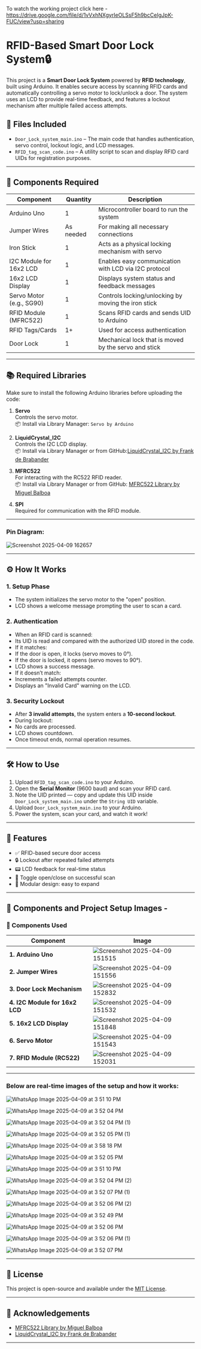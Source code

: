 To watch the working project click here - https://drive.google.com/file/d/1vVxhNXgyrIeOLSsF5h9bcCeIgJpK-FUC/view?usp=sharing
# RFID-Based Smart Door Lock System🔒

This project is a **Smart Door Lock System** powered by **RFID technology**, built using Arduino. It enables secure access by scanning RFID cards and automatically controlling a servo motor to lock/unlock a door. The system uses an LCD to provide real-time feedback, and features a lockout mechanism after multiple failed access attempts.

## 📂 Files Included

- `Door_Lock_system_main.ino` – The main code that handles authentication, servo control, lockout logic, and LCD messages.
- `RFID_tag_scan_code.ino` – A utility script to scan and display RFID card UIDs for registration purposes.

---

## 🔧 Components Required

| Component                      | Quantity | Description                                           |
|-------------------------------|----------|-------------------------------------------------------|
| Arduino Uno                   | 1        | Microcontroller board to run the system              |
| Jumper Wires                  | As needed | For making all necessary connections                |
| Iron Stick                    | 1        | Acts as a physical locking mechanism with servo      |
| I2C Module for 16x2 LCD       | 1        | Enables easy communication with LCD via I2C protocol |
| 16x2 LCD Display              | 1        | Displays system status and feedback messages         |
| Servo Motor (e.g., SG90)      | 1        | Controls locking/unlocking by moving the iron stick  |
| RFID Module (MFRC522)         | 1        | Scans RFID cards and sends UID to Arduino            |
| RFID Tags/Cards               | 1+       | Used for access authentication                       |
| Door Lock                     | 1        | Mechanical lock that is moved by the servo and stick |

---

## 📚 Required Libraries

Make sure to install the following Arduino libraries before uploading the code:

1. **Servo**  
   Controls the servo motor.  
   📦 Install via Library Manager: `Servo by Arduino`

2. **LiquidCrystal_I2C**  
   Controls the I2C LCD display.  
   📦 Install via Library Manager or from GitHub:[LiquidCrystal_I2C by Frank de Brabander](https://github.com/fdebrabander/Arduino-LiquidCrystal-I2C-library)


3. **MFRC522**  
   For interacting with the RC522 RFID reader.  
  📦 Install via Library Manager or from GitHub:
[MFRC522 Library by Miguel Balboa](https://github.com/miguelbalboa/rfid)

5. **SPI**  
Required for communication with the RFID module.

---
### Pin Diagram: 

![Screenshot 2025-04-09 162657](https://github.com/user-attachments/assets/fe2f6b23-52f8-487e-89c7-72002d31466d)

---

## ⚙️ How It Works

### 1. **Setup Phase**
- The system initializes the servo motor to the "open" position.
- LCD shows a welcome message prompting the user to scan a card.

### 2. **Authentication**
- When an RFID card is scanned:
- Its UID is read and compared with the authorized UID stored in the code.
- If it matches:
 - If the door is open, it locks (servo moves to 0°).
 - If the door is locked, it opens (servo moves to 90°).
 - LCD shows a success message.
- If it doesn’t match:
 - Increments a failed attempts counter.
 - Displays an "Invalid Card" warning on the LCD.

### 3. **Security Lockout**
- After **3 invalid attempts**, the system enters a **10-second lockout**.
- During lockout:
- No cards are processed.
- LCD shows countdown.
- Once timeout ends, normal operation resumes.

---

## 🛠 How to Use

1. Upload `RFID_tag_scan_code.ino` to your Arduino.
2. Open the **Serial Monitor** (9600 baud) and scan your RFID card.
3. Note the UID printed — copy and update this UID inside `Door_Lock_system_main.ino` under the `String UID` variable.
4. Upload `Door_Lock_system_main.ino` to your Arduino.
5. Power the system, scan your card, and watch it work!

---

## 🧠 Features

- ✅ RFID-based secure door access
- 🔒 Lockout after repeated failed attempts
- 📟 LCD feedback for real-time status
- 🔁 Toggle open/close on successful scan
- 🧩 Modular design: easy to expand

---

## 📸 Components and Project Setup Images - 

### 🔧 Components Used

| Component                      | Image |
|-------------------------------|-------|
| **1. Arduino Uno**            | ![Screenshot 2025-04-09 151515](https://github.com/user-attachments/assets/ed36e84e-2342-42b5-8e9b-46bfc534c940) |
| **2. Jumper Wires**           |  ![Screenshot 2025-04-09 151556](https://github.com/user-attachments/assets/48c5f204-10be-46aa-ae52-1fd4f85b96fe) |
| **3. Door Lock Mechanism**    |![Screenshot 2025-04-09 152832](https://github.com/user-attachments/assets/0a904f98-d09f-47ad-894b-b62246c4e08f) |
| **4. I2C Module for 16x2 LCD**|  ![Screenshot 2025-04-09 151532](https://github.com/user-attachments/assets/b624384b-54a9-4329-b117-df8b063d1cfd) |
| **5. 16x2 LCD Display**       | ![Screenshot 2025-04-09 151848](https://github.com/user-attachments/assets/ecae17a5-b4aa-4a36-a579-ab5ee2937fae) |
| **6. Servo Motor**            |  ![Screenshot 2025-04-09 151543](https://github.com/user-attachments/assets/1e72ea2a-faa4-4cc2-8b18-4c292caf0b04) |
| **7. RFID Module (RC522)**    | ![Screenshot 2025-04-09 152031](https://github.com/user-attachments/assets/3a9aec96-828b-4a1d-ae96-26e2ffa79bac) |

---

### Below are real-time images of the setup and how it works:  

![WhatsApp Image 2025-04-09 at 3 51 10 PM](https://github.com/user-attachments/assets/2dd759fe-6c7a-4390-aeb5-8649db3a9f08)

![WhatsApp Image 2025-04-09 at 3 52 04 PM](https://github.com/user-attachments/assets/b147a25e-12d1-4c88-a207-2d928d31d9d2)

![WhatsApp Image 2025-04-09 at 3 52 04 PM (1)](https://github.com/user-attachments/assets/db960d37-8699-4bef-9549-531c1eda5302)

![WhatsApp Image 2025-04-09 at 3 52 05 PM (1)](https://github.com/user-attachments/assets/ac08061c-0666-49fe-a466-39f9dd58d26c) 

![WhatsApp Image 2025-04-09 at 3 58 18 PM](https://github.com/user-attachments/assets/279d8f31-5c64-42c8-8656-6823f7ce35d6)

![WhatsApp Image 2025-04-09 at 3 52 05 PM](https://github.com/user-attachments/assets/8d0cee39-36db-4b50-8f5a-98ba71216e69)

![WhatsApp Image 2025-04-09 at 3 51 10 PM](https://github.com/user-attachments/assets/62c80c3c-8d89-41e4-b620-4228696752f8)

![WhatsApp Image 2025-04-09 at 3 52 04 PM (2)](https://github.com/user-attachments/assets/fc4ad886-5aec-4158-b799-3923fac4e043)

![WhatsApp Image 2025-04-09 at 3 52 07 PM (1)](https://github.com/user-attachments/assets/b1f34c96-ec0f-41a4-bcce-b5ad3d33f554)

![WhatsApp Image 2025-04-09 at 3 52 06 PM (2)](https://github.com/user-attachments/assets/748a1f14-620f-4a07-aa74-3f65635c481c)

![WhatsApp Image 2025-04-09 at 3 52 49 PM](https://github.com/user-attachments/assets/33d61a4c-2ec0-4ffc-8ac4-0ef655bf06c7)

![WhatsApp Image 2025-04-09 at 3 52 06 PM](https://github.com/user-attachments/assets/04940656-2cee-453a-b1a1-4a9f4d7b9e5e)

![WhatsApp Image 2025-04-09 at 3 52 06 PM (1)](https://github.com/user-attachments/assets/35577b2c-8560-4172-b7c9-92d74f19f299)

![WhatsApp Image 2025-04-09 at 3 52 07 PM](https://github.com/user-attachments/assets/200f645d-bf1e-435b-baa1-57e0038735b6)


---

## 📜 License

This project is open-source and available under the [MIT License](LICENSE).

---

## 🙌 Acknowledgements

- [MFRC522 Library by Miguel Balboa](https://github.com/miguelbalboa/rfid)
- [LiquidCrystal_I2C by Frank de Brabander](https://github.com/fdebrabander/Arduino-LiquidCrystal-I2C-library)




---
